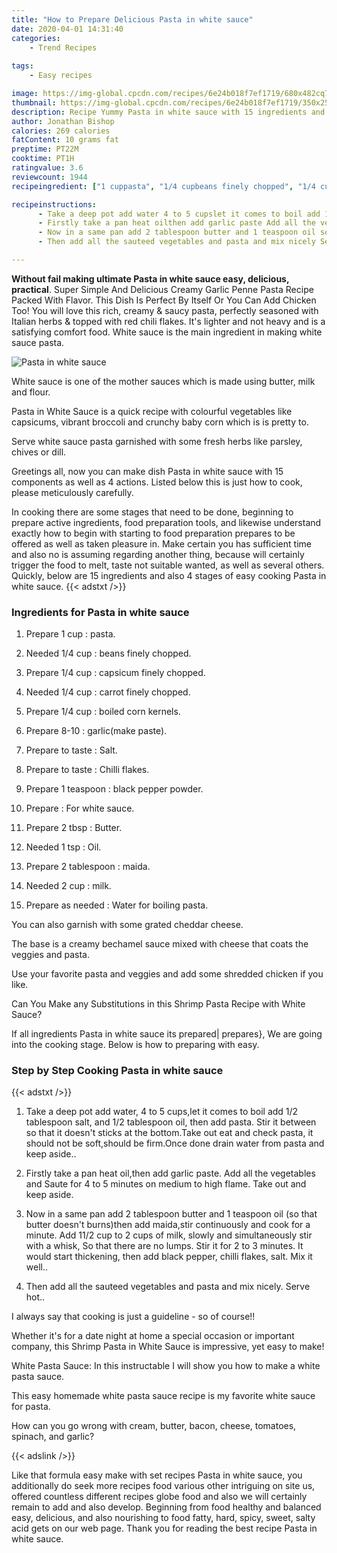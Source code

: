 ```yaml
---
title: "How to Prepare Delicious Pasta in white sauce"
date: 2020-04-01 14:31:40
categories:
    - Trend Recipes
    
tags:
    - Easy recipes

image: https://img-global.cpcdn.com/recipes/6e24b018f7ef1719/680x482cq70/pasta-in-white-sauce-recipe-main-photo.jpg
thumbnail: https://img-global.cpcdn.com/recipes/6e24b018f7ef1719/350x250cq70/pasta-in-white-sauce-recipe-main-photo.jpg
description: Recipe Yummy Pasta in white sauce with 15 ingredients and 4 stages of easy cooking.
author: Jonathan Bishop
calories: 269 calories
fatContent: 10 grams fat
preptime: PT22M
cooktime: PT1H
ratingvalue: 3.6
reviewcount: 1944
recipeingredient: ["1 cuppasta", "1/4 cupbeans finely chopped", "1/4 cupcapsicum finely chopped", "1/4 cupcarrot finely chopped", "1/4 cupboiled corn kernels", "8-10garlicmake paste", "to tasteSalt", "to tasteChilli flakes", "1 teaspoonblack pepper powder", "For white sauce", "2 tbspButter", "1 tspOil", "2 tablespoonmaida", "2 cupmilk", "as neededWater for boiling pasta"]

recipeinstructions: 
      - Take a deep pot add water 4 to 5 cupslet it comes to boil add 12 tablespoon salt and 12 tablespoon oil then add pasta Stir it between so that it doesnt sticks at the bottomTake out eat and check pasta it should not be softshould be firmOnce done drain water from pasta and keep aside 
      - Firstly take a pan heat oilthen add garlic paste Add all the vegetables and Saute for 4 to 5 minutes on medium to high flame Take out and keep aside 
      - Now in a same pan add 2 tablespoon butter and 1 teaspoon oil so that butter doesnt burnsthen add maidastir continuously and cook for a minute Add 112 cup to 2 cups of milk slowly and simultaneously stir with a whisk So that there are no lumps Stir it for 2 to 3 minutes It would start thickening then add black pepper chilli flakes salt Mix it well 
      - Then add all the sauteed vegetables and pasta and mix nicely Serve hot

---
```




**Without fail making ultimate Pasta in white sauce easy, delicious, practical**. Super Simple And Delicious Creamy Garlic Penne Pasta Recipe Packed With Flavor. This Dish Is Perfect By Itself Or You Can Add Chicken Too! You will love this rich, creamy &amp; saucy pasta, perfectly seasoned with Italian herbs &amp; topped with red chili flakes. It&#39;s lighter and not heavy and is a satisfying comfort food. White sauce is the main ingredient in making white sauce pasta.


![Pasta in white sauce](https://img-global.cpcdn.com/recipes/6e24b018f7ef1719/680x482cq70/pasta-in-white-sauce-recipe-main-photo.jpg "Pasta in white sauce")



White sauce is one of the mother sauces which is made using butter, milk and flour.

Pasta in White Sauce is a quick recipe with colourful vegetables like capsicums, vibrant broccoli and crunchy baby corn which is is pretty to.

Serve white sauce pasta garnished with some fresh herbs like parsley, chives or dill.


Greetings all, now you can make dish Pasta in white sauce with 15 components as well as 4 actions. Listed below this is just how to cook, please meticulously carefully.

In cooking there are some stages that need to be done, beginning to prepare active ingredients, food preparation tools, and likewise understand exactly how to begin with starting to food preparation prepares to be offered as well as taken pleasure in. Make certain you has sufficient time and also no is assuming regarding another thing, because will certainly trigger the food to melt, taste not suitable wanted, as well as several others. Quickly, below are 15 ingredients and also 4 stages of easy cooking Pasta in white sauce.
{{< adstxt />}}

### Ingredients for Pasta in white sauce


1. Prepare 1 cup : pasta.

1. Needed 1/4 cup : beans finely chopped.

1. Prepare 1/4 cup : capsicum finely chopped.

1. Needed 1/4 cup : carrot finely chopped.

1. Prepare 1/4 cup : boiled corn kernels.

1. Prepare 8-10 : garlic(make paste).

1. Prepare to taste : Salt.

1. Prepare to taste : Chilli flakes.

1. Prepare 1 teaspoon : black pepper powder.

1. Prepare  : For white sauce.

1. Prepare 2 tbsp : Butter.

1. Needed 1 tsp : Oil.

1. Prepare 2 tablespoon : maida.

1. Needed 2 cup : milk.

1. Prepare as needed : Water for boiling pasta.


You can also garnish with some grated cheddar cheese.

The base is a creamy bechamel sauce mixed with cheese that coats the veggies and pasta.

Use your favorite pasta and veggies and add some shredded chicken if you like.

Can You Make any Substitutions in this Shrimp Pasta Recipe with White Sauce?


If all ingredients Pasta in white sauce its prepared| prepares}, We are going into the cooking stage. Below is how to preparing with easy.

### Step by Step Cooking Pasta in white sauce

{{< adstxt />}}


1. Take a deep pot add water, 4 to 5 cups,let it comes to boil add 1/2 tablespoon salt, and 1/2 tablespoon oil, then add pasta. Stir it between so that it doesn&#39;t sticks at the bottom.Take out eat and check pasta, it should not be soft,should be firm.Once done drain water from pasta and keep aside..



1. Firstly take a pan heat oil,then add garlic paste. Add all the vegetables and Saute for 4 to 5 minutes on medium to high flame. Take out and keep aside.



1. Now in a same pan add 2 tablespoon butter and 1 teaspoon oil (so that butter doesn&#39;t burns)then add maida,stir continuously and cook for a minute. Add 11/2 cup to 2 cups of milk, slowly and simultaneously stir with a whisk, So that there are no lumps. Stir it for 2 to 3 minutes. It would start thickening, then add black pepper, chilli flakes, salt. Mix it well..



1. Then add all the sauteed vegetables and pasta and mix nicely. Serve hot..




I always say that cooking is just a guideline - so of course!!

Whether it&#39;s for a date night at home a special occasion or important company, this Shrimp Pasta in White Sauce is impressive, yet easy to make!

White Pasta Sauce: In this instructable I will show you how to make a white pasta sauce.

This easy homemade white pasta sauce recipe is my favorite white sauce for pasta.

How can you go wrong with cream, butter, bacon, cheese, tomatoes, spinach, and garlic?


{{< adslink />}}

Like that formula easy make with set recipes Pasta in white sauce, you additionally do seek more recipes food various other intriguing on site us, offered countless different recipes globe food and also we will certainly remain to add and also develop. Beginning from food healthy and balanced easy, delicious, and also nourishing to food fatty, hard, spicy, sweet, salty acid gets on our web page. Thank you for reading the best recipe Pasta in white sauce.
